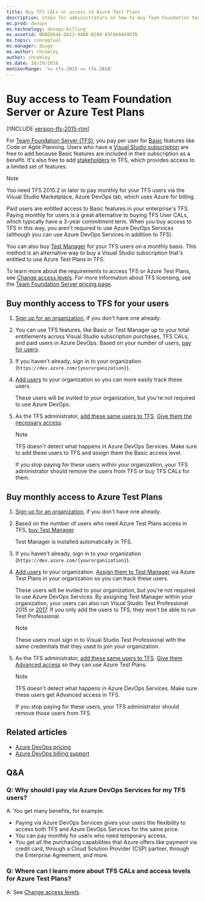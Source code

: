 ```yaml
---
title: Buy TFS CALs or access to Azure Test Plans
description: Steps for administrators on how to buy Team Foundation Server (TFS) client access licenses (CALs) or access to Azure Test Plans 
ms.prod: devops
ms.technology: devops-billing
ms.assetid: B6BED64A-DA53-4AB0-B200-85F86A869D7B
ms.topic: conceptual
ms.manager: douge
ms.author: chcomley
author: chcomley
ms.date: 10/29/2018
monikerRange: '>= tfs-2015 <= tfs-2018'
---
```

# Buy access to Team Foundation Server or Azure Test Plans

[!INCLUDE [version-tfs-2015-rtm](../../pipelines/_shared/version-tfs-2015-rtm.md)]

For [Team Foundation Server (TFS)](https://visualstudio.microsoft.com/tfs/), you pay per user for [Basic](https://visualstudio.microsoft.com/team-services/compare-features/) features like Code or Agile Planning. Users who have a [Visual Studio subscription](https://visualstudio.microsoft.com/vs/pricing/) are free to add because Basic features are included in their subscription as a benefit. It's also free to add [stakeholders](../../organizations/security/get-started-stakeholder.md) to TFS, which provides access to a limited set of features.

> [!NOTE]
> You need TFS 2015.2 or later to pay monthly for your TFS users via the Visual Studio Marketplace, Azure DevOps tab, which uses Azure for billing.

Paid users are entitled access to Basic features in your enterprise's TFS. Paying monthly for users is a great alternative to buying TFS User CALs, which typically have a 3-year commitment term. When you buy access to TFS in this way, you aren't required to use Azure DevOps Services (although you can use Azure DevOps Services in addition to TFS).

You can also buy [Test Manager](https://marketplace.visualstudio.com/items?itemName=ms.vss-testmanager-web) for your TFS users on a monthly basis. This method is an alternative way to buy a Visual Studio subscription that's entitled to use Azure Test Plans in TFS.

To learn more about the requirements to access TFS or Azure Test Plans, see [Change access levels](../../organizations/security/change-access-levels.md). For more information about TFS licensing, see the [Team Foundation Server pricing page](https://visualstudio.microsoft.com/team-services/tfs-pricing).

## Buy monthly access to TFS for your users

1. [Sign up for an organization](../accounts/create-organization.md), if you don't have one already.

2. You can use TFS features, like Basic or Test Manager up to your total entitlements across Visual Studio subscription purchases, TFS CALs, and paid users in Azure DevOps. Based on your number of users,  [pay for users](https://marketplace.visualstudio.com/items?itemName=ms.vss-vstsuser).

3. If you haven't already, sign in to your organization (`https://dev.azure.com/{yourorganization}`).

4. [Add users](../accounts/add-organization-users.md) to your organization so you can more easily track these users.

    These users will be invited to your organization, but you're not required to use Azure DevOps.

5. As the TFS administrator, [add these same users to TFS](../../organizations/security/add-users-team-project.md#add-users-team-project). [Give them the necessary access](../../organizations/security/change-access-levels.md).

    > [!NOTE]
    > TFS doesn't detect what happens in Azure DevOps Services. Make sure to add these users to TFS and assign them the Basic access level.
    >
    > If you stop paying for these users within your organization, your TFS administrator should remove the users from TFS or buy TFS CALs for them.

## Buy monthly access to Azure Test Plans

1. [Sign up for an organization](../accounts/create-organization.md), if you don't have one already.

2. Based on the number of users who need Azure Test Plans access in TFS, [buy Test Manager](https://marketplace.visualstudio.com/items?itemName=ms.vss-testmanager-web).

    Test Manager is installed automatically in TFS.

3. If you haven't already, sign in to your organization (`https://dev.azure.com/{yourorganization}`).

4. [Add users](../accounts/add-organization-users.md) to your organization. [Assign them to Test Manager](../../marketplace/assign-paid-extensions.md) via Azure Test Plans in your organization so you can track these users.

     These users will be invited to your organization, but you're not required to use Azure DevOps Services. By assigning Test Manager within your organization, your users can also run Visual Studio Test Professional 2015 or [2017](https://visualstudio.microsoft.com/thank-you-downloading-visual-studio/?sku=TestProfessional&rel=15). If you only add the users to TFS, they won't be able to run Test Professional.

    > [!NOTE]
    > These users must sign in to Visual Studio Test Professional with the same credentials that they used to join your organization.

5. As the TFS administrator, [add these same users to TFS](../../organizations/security/add-users-team-project.md#add-users-team-project). [Give them Advanced access](../../organizations/security/change-access-levels.md) so they can use Azure Test Plans.

    > [!NOTE]
    > TFS doesn't detect what happens in Azure DevOps Services. Make sure these users get Advanced access in TFS.
    > 
    > If you stop paying for these users, your TFS administrator should remove those users from TFS.

## Related articles

- [Azure DevOps pricing](https://azure.microsoft.com/pricing/details/devops/azure-devops-services/)
- [Azure DevOps billing support](https://azure.microsoft.com/support/devops/)

## Q&A

<!-- BEGINSECTION class="m-qanda" -->

### Q: Why should I pay via Azure DevOps Services for my TFS users?

A: You get many benefits, for example:

- Paying via Azure DevOps Services gives your users the flexibility to access both TFS and Azure DevOps Services for the same price.
- You can pay monthly for users who need temporary access.
- You get all the purchasing capabilities that Azure offers like payment via credit card, through a Cloud Solution Provider (CSP) partner, through the Enterprise Agreement, and more.

### Q: Where can I learn more about TFS CALs and access levels for Azure Test Plans?

A: See [Change access levels](../security/change-access-levels.md).

<!-- ENDSECTION -->
